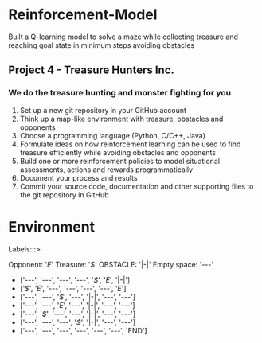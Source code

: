 # Reinforcement-Model
Built a Q-learning model to solve a maze while collecting treasure and reaching goal state in minimum steps avoiding obstacles

## Project 4 - Treasure Hunters Inc.
###  We do the treasure hunting and monster fighting for you
1. Set up a new git repository in your GitHub account
2. Think up a map-like environment with treasure, obstacles and opponents
3. Choose a programming language (Python, C/C++, Java)
4. Formulate ideas on how reinforcement learning can be used to find treasure efficiently while avoiding obstacles and opponents
5. Build one or more reinforcement policies to model situational assessments, actions and rewards programmatically
6. Document your process and results
7. Commit your source code, documentation and other supporting files to the git repository in GitHub

# Environment
Labels:::>

Opponent: '_E_'
Treasure: '_$_'
OBSTACLE: '|-|'
Empty space: '---'

- ['---', '---', '---', '---', '_$_', '_E_', '|-|']
- ['_$_', '_E_', '---', '---', '---', '---', '_E_']
- ['---', '---', '_$_', '---', '|-|', '---', '---']
- ['---', '---', '_E_', '---', '|-|', '---', '---']
- ['---', '_$_', '---', '---', '|-|', '---', '---']
- ['---', '---', '---', '_$_', '|-|', '---', '---']
- ['---', '---', '---', '---', '---', '---', 'END']
